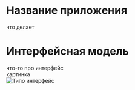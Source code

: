 # Название приложения
что делает
# Интерфейсная модель
что-то про интерфейс  
картинка  
![](https://lh3.googleusercontent.com/proxy/aEW0tjmPhE5bGKu04wn4a9i207R6S4qfWWf0slQqVdSwhOKBWqflgFs90Ww-4PjZ-NX7q7XOLdQ9A0wcp10KoGv1SFeb0BLm56c "Типо интерфейс")
